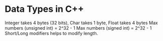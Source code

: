 # Data Types in C++
Integer takes 4 bytes (32 bits), Char takes 1 byte, Float takes 4 bytes
Max numbers (unsigned int) = 2^32 - 1
Max numbers (signed int) = 2^32 - 1
Short/Long modifiers helps to modify length.